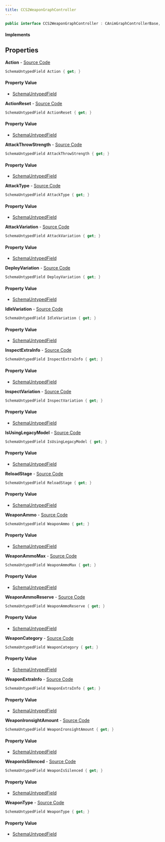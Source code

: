 ```yaml
---
title: CCS2WeaponGraphController
---
```


```csharp
public interface CCS2WeaponGraphController : CAnimGraphControllerBase, ISchemaClass<CAnimGraphControllerBase>, ISchemaClass<CCS2WeaponGraphController>, ISchemaField, ISchemaClass, INativeHandle
```

#### Implements

## Properties

**Action** - [Source Code](https://github.com/swiftly-solution/swiftlys2/blob/main/managed/src/SwiftlyS2.Generated/Schemas/Interfaces/CCS2WeaponGraphController.cs#L17)

```csharp
SchemaUntypedField Action { get; }
```

#### Property Value

- [SchemaUntypedField](/docs/api/shared/schemas/schemauntypedfield)

**ActionReset** - [Source Code](https://github.com/swiftly-solution/swiftlys2/blob/main/managed/src/SwiftlyS2.Generated/Schemas/Interfaces/CCS2WeaponGraphController.cs#L20)

```csharp
SchemaUntypedField ActionReset { get; }
```

#### Property Value

- [SchemaUntypedField](/docs/api/shared/schemas/schemauntypedfield)

**AttackThrowStrength** - [Source Code](https://github.com/swiftly-solution/swiftlys2/blob/main/managed/src/SwiftlyS2.Generated/Schemas/Interfaces/CCS2WeaponGraphController.cs#L59)

```csharp
SchemaUntypedField AttackThrowStrength { get; }
```

#### Property Value

- [SchemaUntypedField](/docs/api/shared/schemas/schemauntypedfield)

**AttackType** - [Source Code](https://github.com/swiftly-solution/swiftlys2/blob/main/managed/src/SwiftlyS2.Generated/Schemas/Interfaces/CCS2WeaponGraphController.cs#L56)

```csharp
SchemaUntypedField AttackType { get; }
```

#### Property Value

- [SchemaUntypedField](/docs/api/shared/schemas/schemauntypedfield)

**AttackVariation** - [Source Code](https://github.com/swiftly-solution/swiftlys2/blob/main/managed/src/SwiftlyS2.Generated/Schemas/Interfaces/CCS2WeaponGraphController.cs#L62)

```csharp
SchemaUntypedField AttackVariation { get; }
```

#### Property Value

- [SchemaUntypedField](/docs/api/shared/schemas/schemauntypedfield)

**DeployVariation** - [Source Code](https://github.com/swiftly-solution/swiftlys2/blob/main/managed/src/SwiftlyS2.Generated/Schemas/Interfaces/CCS2WeaponGraphController.cs#L53)

```csharp
SchemaUntypedField DeployVariation { get; }
```

#### Property Value

- [SchemaUntypedField](/docs/api/shared/schemas/schemauntypedfield)

**IdleVariation** - [Source Code](https://github.com/swiftly-solution/swiftlys2/blob/main/managed/src/SwiftlyS2.Generated/Schemas/Interfaces/CCS2WeaponGraphController.cs#L50)

```csharp
SchemaUntypedField IdleVariation { get; }
```

#### Property Value

- [SchemaUntypedField](/docs/api/shared/schemas/schemauntypedfield)

**InspectExtraInfo** - [Source Code](https://github.com/swiftly-solution/swiftlys2/blob/main/managed/src/SwiftlyS2.Generated/Schemas/Interfaces/CCS2WeaponGraphController.cs#L68)

```csharp
SchemaUntypedField InspectExtraInfo { get; }
```

#### Property Value

- [SchemaUntypedField](/docs/api/shared/schemas/schemauntypedfield)

**InspectVariation** - [Source Code](https://github.com/swiftly-solution/swiftlys2/blob/main/managed/src/SwiftlyS2.Generated/Schemas/Interfaces/CCS2WeaponGraphController.cs#L65)

```csharp
SchemaUntypedField InspectVariation { get; }
```

#### Property Value

- [SchemaUntypedField](/docs/api/shared/schemas/schemauntypedfield)

**IsUsingLegacyModel** - [Source Code](https://github.com/swiftly-solution/swiftlys2/blob/main/managed/src/SwiftlyS2.Generated/Schemas/Interfaces/CCS2WeaponGraphController.cs#L47)

```csharp
SchemaUntypedField IsUsingLegacyModel { get; }
```

#### Property Value

- [SchemaUntypedField](/docs/api/shared/schemas/schemauntypedfield)

**ReloadStage** - [Source Code](https://github.com/swiftly-solution/swiftlys2/blob/main/managed/src/SwiftlyS2.Generated/Schemas/Interfaces/CCS2WeaponGraphController.cs#L71)

```csharp
SchemaUntypedField ReloadStage { get; }
```

#### Property Value

- [SchemaUntypedField](/docs/api/shared/schemas/schemauntypedfield)

**WeaponAmmo** - [Source Code](https://github.com/swiftly-solution/swiftlys2/blob/main/managed/src/SwiftlyS2.Generated/Schemas/Interfaces/CCS2WeaponGraphController.cs#L32)

```csharp
SchemaUntypedField WeaponAmmo { get; }
```

#### Property Value

- [SchemaUntypedField](/docs/api/shared/schemas/schemauntypedfield)

**WeaponAmmoMax** - [Source Code](https://github.com/swiftly-solution/swiftlys2/blob/main/managed/src/SwiftlyS2.Generated/Schemas/Interfaces/CCS2WeaponGraphController.cs#L35)

```csharp
SchemaUntypedField WeaponAmmoMax { get; }
```

#### Property Value

- [SchemaUntypedField](/docs/api/shared/schemas/schemauntypedfield)

**WeaponAmmoReserve** - [Source Code](https://github.com/swiftly-solution/swiftlys2/blob/main/managed/src/SwiftlyS2.Generated/Schemas/Interfaces/CCS2WeaponGraphController.cs#L38)

```csharp
SchemaUntypedField WeaponAmmoReserve { get; }
```

#### Property Value

- [SchemaUntypedField](/docs/api/shared/schemas/schemauntypedfield)

**WeaponCategory** - [Source Code](https://github.com/swiftly-solution/swiftlys2/blob/main/managed/src/SwiftlyS2.Generated/Schemas/Interfaces/CCS2WeaponGraphController.cs#L23)

```csharp
SchemaUntypedField WeaponCategory { get; }
```

#### Property Value

- [SchemaUntypedField](/docs/api/shared/schemas/schemauntypedfield)

**WeaponExtraInfo** - [Source Code](https://github.com/swiftly-solution/swiftlys2/blob/main/managed/src/SwiftlyS2.Generated/Schemas/Interfaces/CCS2WeaponGraphController.cs#L29)

```csharp
SchemaUntypedField WeaponExtraInfo { get; }
```

#### Property Value

- [SchemaUntypedField](/docs/api/shared/schemas/schemauntypedfield)

**WeaponIronsightAmount** - [Source Code](https://github.com/swiftly-solution/swiftlys2/blob/main/managed/src/SwiftlyS2.Generated/Schemas/Interfaces/CCS2WeaponGraphController.cs#L44)

```csharp
SchemaUntypedField WeaponIronsightAmount { get; }
```

#### Property Value

- [SchemaUntypedField](/docs/api/shared/schemas/schemauntypedfield)

**WeaponIsSilenced** - [Source Code](https://github.com/swiftly-solution/swiftlys2/blob/main/managed/src/SwiftlyS2.Generated/Schemas/Interfaces/CCS2WeaponGraphController.cs#L41)

```csharp
SchemaUntypedField WeaponIsSilenced { get; }
```

#### Property Value

- [SchemaUntypedField](/docs/api/shared/schemas/schemauntypedfield)

**WeaponType** - [Source Code](https://github.com/swiftly-solution/swiftlys2/blob/main/managed/src/SwiftlyS2.Generated/Schemas/Interfaces/CCS2WeaponGraphController.cs#L26)

```csharp
SchemaUntypedField WeaponType { get; }
```

#### Property Value

- [SchemaUntypedField](/docs/api/shared/schemas/schemauntypedfield)

